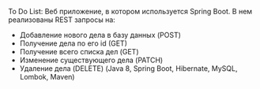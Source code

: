 To Do List:
Веб приложение, в котором используется Spring Boot. 
В нем реализованы REST запросы на:
* Добавление нового дела в базу данных (POST)
* Получение дела по его id (GET)
* Получение всего списка дел (GET)
* Изменение существующего дела (PATCH)
* Удаление дела (DELETE)
(Java 8, Spring Boot, Hibernate, MySQL, Lombok, Maven)
